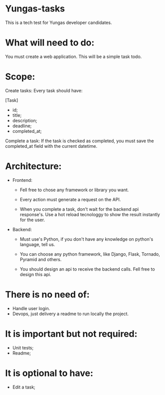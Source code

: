 # Yungas-tasks
This is a tech test for Yungas developer candidates.

# What will need to do:
You must create a web application.
This will be a simple task todo.

# Scope:
Create tasks:
  Every task should have:

  [Task]
  * id;
  * title;
  * description;
  * deadline;
  * completed_at;

Complete a task:
  If the task is checked as completed, you must save the completed_at field with the current datetime.

# Architecture:
* Frontend:
  * Fell free to chose any framework or library you want.
  
  * Every action must generate a request on the API.
  
  * When you complete a task, don't wait for the backend api response's. Use a hot reload tecnologgy to show the result instantly for the user.
  
 * Backend:
   * Must use's Python, if you don't have any knowledge on python's language, tell us.
      
   * You can choose any python framework, like Django, Flask, Tornado, Pyramid and others.
   
   * You should design an api to receive the backend calls. Fell free to design this api.

# There is no need of:
* Handle user login.
* Devops, just delivery a readme to run locally the project.

# It is important but not required:
* Unit tests;
* Readme;

# It is optional to have:
* Edit a task;
